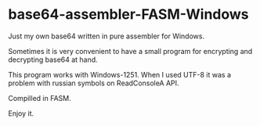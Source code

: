 # base64-assembler-FASM-Windows
Just my own base64 written in pure assembler for Windows.

Sometimes it is very convenient to have a small program for encrypting and decrypting base64 at hand.

This program works with Windows-1251. When I used UTF-8 it was a problem with russian symbols on ReadConsoleA API.

Compilled in FASM.

Enjoy it.
